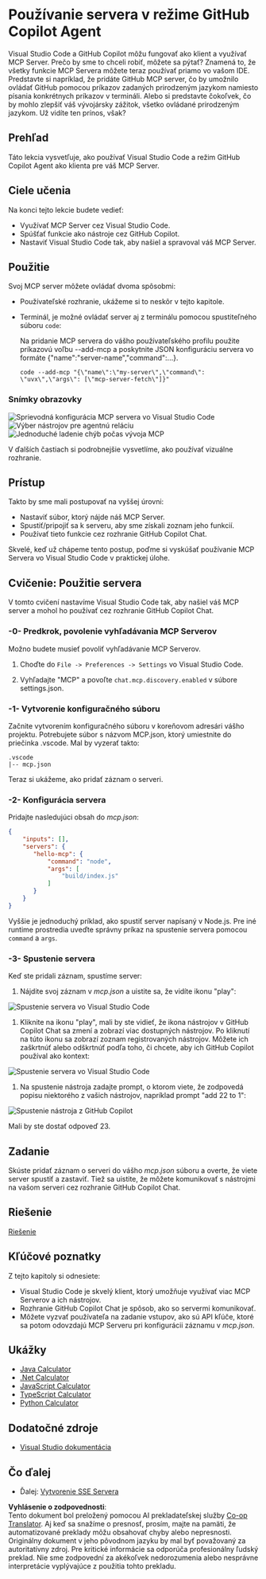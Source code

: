 <!--
CO_OP_TRANSLATOR_METADATA:
{
  "original_hash": "8ea28e5e566edd5969337fd0b191ba3f",
  "translation_date": "2025-07-17T11:04:39+00:00",
  "source_file": "03-GettingStarted/04-vscode/README.md",
  "language_code": "sk"
}
-->
# Používanie servera v režime GitHub Copilot Agent

Visual Studio Code a GitHub Copilot môžu fungovať ako klient a využívať MCP Server. Prečo by sme to chceli robiť, môžete sa pýtať? Znamená to, že všetky funkcie MCP Servera môžete teraz používať priamo vo vašom IDE. Predstavte si napríklad, že pridáte GitHub MCP server, čo by umožnilo ovládať GitHub pomocou príkazov zadaných prirodzeným jazykom namiesto písania konkrétnych príkazov v termináli. Alebo si predstavte čokoľvek, čo by mohlo zlepšiť váš vývojársky zážitok, všetko ovládané prirodzeným jazykom. Už vidíte ten prínos, však?

## Prehľad

Táto lekcia vysvetľuje, ako používať Visual Studio Code a režim GitHub Copilot Agent ako klienta pre váš MCP Server.

## Ciele učenia

Na konci tejto lekcie budete vedieť:

- Využívať MCP Server cez Visual Studio Code.
- Spúšťať funkcie ako nástroje cez GitHub Copilot.
- Nastaviť Visual Studio Code tak, aby našiel a spravoval váš MCP Server.

## Použitie

Svoj MCP server môžete ovládať dvoma spôsobmi:

- Používateľské rozhranie, ukážeme si to neskôr v tejto kapitole.
- Terminál, je možné ovládať server aj z terminálu pomocou spustiteľného súboru `code`:

  Na pridanie MCP servera do vášho používateľského profilu použite príkazovú voľbu --add-mcp a poskytnite JSON konfiguráciu servera vo formáte {\"name\":\"server-name\",\"command\":...}.

  ```
  code --add-mcp "{\"name\":\"my-server\",\"command\": \"uvx\",\"args\": [\"mcp-server-fetch\"]}"
  ```

### Snímky obrazovky

![Sprievodná konfigurácia MCP servera vo Visual Studio Code](../../../../translated_images/chat-mode-agent.729a22473f822216dd1e723aaee1f7d4a2ede571ee0948037a2d9357a63b9d0b.sk.png)  
![Výber nástrojov pre agentnú reláciu](../../../../translated_images/agent-mode-select-tools.522c7ba5df0848f8f0d1e439c2e96159431bc620cb39ccf3f5dc611412fd0006.sk.png)  
![Jednoduché ladenie chýb počas vývoja MCP](../../../../translated_images/mcp-list-servers.fce89eefe3f30032bed8952e110ab9d82fadf043fcfa071f7d40cf93fb1ea9e9.sk.png)

V ďalších častiach si podrobnejšie vysvetlíme, ako používať vizuálne rozhranie.

## Prístup

Takto by sme mali postupovať na vyššej úrovni:

- Nastaviť súbor, ktorý nájde náš MCP Server.
- Spustiť/pripojiť sa k serveru, aby sme získali zoznam jeho funkcií.
- Používať tieto funkcie cez rozhranie GitHub Copilot Chat.

Skvelé, keď už chápeme tento postup, poďme si vyskúšať používanie MCP Servera vo Visual Studio Code v praktickej úlohe.

## Cvičenie: Použitie servera

V tomto cvičení nastavíme Visual Studio Code tak, aby našiel váš MCP server a mohol ho používať cez rozhranie GitHub Copilot Chat.

### -0- Predkrok, povolenie vyhľadávania MCP Serverov

Možno budete musieť povoliť vyhľadávanie MCP Serverov.

1. Choďte do `File -> Preferences -> Settings` vo Visual Studio Code.

1. Vyhľadajte "MCP" a povoľte `chat.mcp.discovery.enabled` v súbore settings.json.

### -1- Vytvorenie konfiguračného súboru

Začnite vytvorením konfiguračného súboru v koreňovom adresári vášho projektu. Potrebujete súbor s názvom MCP.json, ktorý umiestnite do priečinka .vscode. Mal by vyzerať takto:

```text
.vscode
|-- mcp.json
```

Teraz si ukážeme, ako pridať záznam o serveri.

### -2- Konfigurácia servera

Pridajte nasledujúci obsah do *mcp.json*:

```json
{
    "inputs": [],
    "servers": {
       "hello-mcp": {
           "command": "node",
           "args": [
               "build/index.js"
           ]
       }
    }
}
```

Vyššie je jednoduchý príklad, ako spustiť server napísaný v Node.js. Pre iné runtime prostredia uveďte správny príkaz na spustenie servera pomocou `command` a `args`.

### -3- Spustenie servera

Keď ste pridali záznam, spustíme server:

1. Nájdite svoj záznam v *mcp.json* a uistite sa, že vidíte ikonu "play":

  ![Spustenie servera vo Visual Studio Code](../../../../translated_images/vscode-start-server.8e3c986612e3555de47e5b1e37b2f3020457eeb6a206568570fd74a17e3796ad.sk.png)  

1. Kliknite na ikonu "play", mali by ste vidieť, že ikona nástrojov v GitHub Copilot Chat sa zmení a zobrazí viac dostupných nástrojov. Po kliknutí na túto ikonu sa zobrazí zoznam registrovaných nástrojov. Môžete ich zaškrtnúť alebo odškrtnúť podľa toho, či chcete, aby ich GitHub Copilot používal ako kontext:

  ![Spustenie servera vo Visual Studio Code](../../../../translated_images/vscode-tool.0b3bbea2fb7d8c26ddf573cad15ef654e55302a323267d8ee6bd742fe7df7fed.sk.png)

1. Na spustenie nástroja zadajte prompt, o ktorom viete, že zodpovedá popisu niektorého z vašich nástrojov, napríklad prompt "add 22 to 1":

  ![Spustenie nástroja z GitHub Copilot](../../../../translated_images/vscode-agent.d5a0e0b897331060518fe3f13907677ef52b879db98c64d68a38338608f3751e.sk.png)

  Mali by ste dostať odpoveď 23.

## Zadanie

Skúste pridať záznam o serveri do vášho *mcp.json* súboru a overte, že viete server spustiť a zastaviť. Tiež sa uistite, že môžete komunikovať s nástrojmi na vašom serveri cez rozhranie GitHub Copilot Chat.

## Riešenie

[Riešenie](./solution/README.md)

## Kľúčové poznatky

Z tejto kapitoly si odnesiete:

- Visual Studio Code je skvelý klient, ktorý umožňuje využívať viac MCP Serverov a ich nástrojov.
- Rozhranie GitHub Copilot Chat je spôsob, ako so servermi komunikovať.
- Môžete vyzvať používateľa na zadanie vstupov, ako sú API kľúče, ktoré sa potom odovzdajú MCP Serveru pri konfigurácii záznamu v *mcp.json*.

## Ukážky

- [Java Calculator](../samples/java/calculator/README.md)
- [.Net Calculator](../../../../03-GettingStarted/samples/csharp)
- [JavaScript Calculator](../samples/javascript/README.md)
- [TypeScript Calculator](../samples/typescript/README.md)
- [Python Calculator](../../../../03-GettingStarted/samples/python)

## Dodatočné zdroje

- [Visual Studio dokumentácia](https://code.visualstudio.com/docs/copilot/chat/mcp-servers)

## Čo ďalej

- Ďalej: [Vytvorenie SSE Servera](../05-sse-server/README.md)

**Vyhlásenie o zodpovednosti**:  
Tento dokument bol preložený pomocou AI prekladateľskej služby [Co-op Translator](https://github.com/Azure/co-op-translator). Aj keď sa snažíme o presnosť, prosím, majte na pamäti, že automatizované preklady môžu obsahovať chyby alebo nepresnosti. Originálny dokument v jeho pôvodnom jazyku by mal byť považovaný za autoritatívny zdroj. Pre kritické informácie sa odporúča profesionálny ľudský preklad. Nie sme zodpovední za akékoľvek nedorozumenia alebo nesprávne interpretácie vyplývajúce z použitia tohto prekladu.
